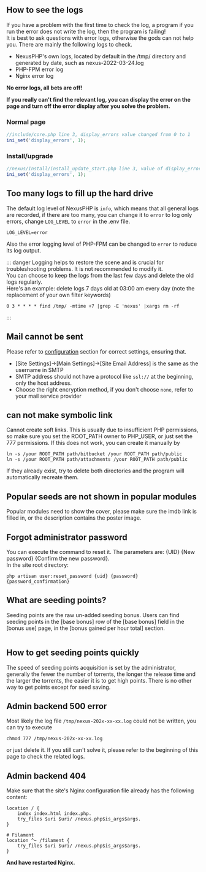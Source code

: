 <ArticleTopAd></ArticleTopAd>

## How to see the logs

If you have a problem with the first time to check the log, a program if you run the error does not write the log, then the program is failing!  
It is best to ask questions with error logs, otherwise the gods can not help you. There are mainly the following logs to check.  
- NexusPHP's own logs, located by default in the /tmp/ directory and generated by date, such as nexus-2022-03-24.log
- PHP-FPM error log
- Nginx error log

**No error logs, all bets are off!**
<img :src="$withBase('/images/show-the-error-log.jpg')">

**If you really can't find the relevant log, you can display the error on the page and turn off the error display after you solve the problem.**
### Normal page
```php
//include/core.php line 3, display_errors value changed from 0 to 1
ini_set('display_errors', 1);
```

### Install/upgrade
``` php
//nexus/Install/install_update_start.php line 3, value of display_errors changed from 0 to 1
ini_set('display_errors', 1);
```

## Too many logs to fill up the hard drive
The default log level of NexusPHP is `info`, which means that all general logs are recorded, if there are too many, you can change it to `error` to log only errors, change `LOG_LEVEL` to `error` in the .env file.
```
LOG_LEVEL=error
```
Also the error logging level of PHP-FPM can be changed to `error` to reduce its log output.

::: danger
Logging helps to restore the scene and is crucial for troubleshooting problems. It is not recommended to modify it.  
You can choose to keep the logs from the last few days and delete the old logs regularly.  
Here's an example: delete logs 7 days old at 03:00 am every day (note the replacement of your own filter keywords)

```
0 3 * * * * find /tmp/ -mtime +7 |grep -E 'nexus' |xargs rm -rf
```
:::

## Mail cannot be sent

Please refer to [configuration](./configuration.md#smtp-settings) section for correct settings, ensuring that.

- [Site Settings]->[Main Settings]->[Site Email Address] is the same as the username in SMTP
- SMTP address should not have a protocol like `ssl://` at the beginning, only the host address.
- Choose the right encryption method, if you don't choose `none`, refer to your mail service provider


## can not make symbolic link

Cannot create soft links. This is usually due to insufficient PHP permissions, so make sure you set the ROOT_PATH owner to PHP_USER, or just set the 777 permissions. If this does not work, you can create it manually by
```
ln -s /your ROOT_PATH path/bitbucket /your ROOT_PATH path/public
ln -s /your ROOT_PATH path/attachments /your ROOT_PATH path/public
```

If they already exist, try to delete both directories and the program will automatically recreate them.

## Popular seeds are not shown in popular modules

Popular modules need to show the cover, please make sure the imdb link is filled in, or the description contains the poster image.

## Forgot administrator password

You can execute the command to reset it. The parameters are: {UID} {New password} {Confirm the new password}.  
In the site root directory: 
```
php artisan user:reset_password {uid} {password} {password_confirmation}
```

## What are seeding points?

Seeding points are the raw un-added seeding bonus. Users can find seeding points in the [base bonus] row of the [base bonus] field in the [bonus use] page, in the [bonus gained per hour total] section.

<img :src="$withBase('/images/seed_points.png')">

## How to get seeding points quickly

The speed of seeding points acquisition is set by the administrator, generally the fewer the number of torrents, the longer the release time and the larger the torrents, the easier it is to get high points. There is no other way to get points except for seed saving.

## Admin backend 500 error
Most likely the log file `/tmp/nexus-202x-xx-xx.log` could not be written, you can try to execute 
```
chmod 777 /tmp/nexus-202x-xx-xx.log
```
or just delete it. If you still can't solve it, please refer to the beginning of this page to check the related logs.

## Admin backend 404
Make sure that the site's Nginx configuration file already has the following content:
```
location / {
    index index.html index.php.
    try_files $uri $uri/ /nexus.php$is_args$args.
}

# Filament
location ^~ /filament {
    try_files $uri $uri/ /nexus.php$is_args$args.
}
```
**And have restarted Nginx.**